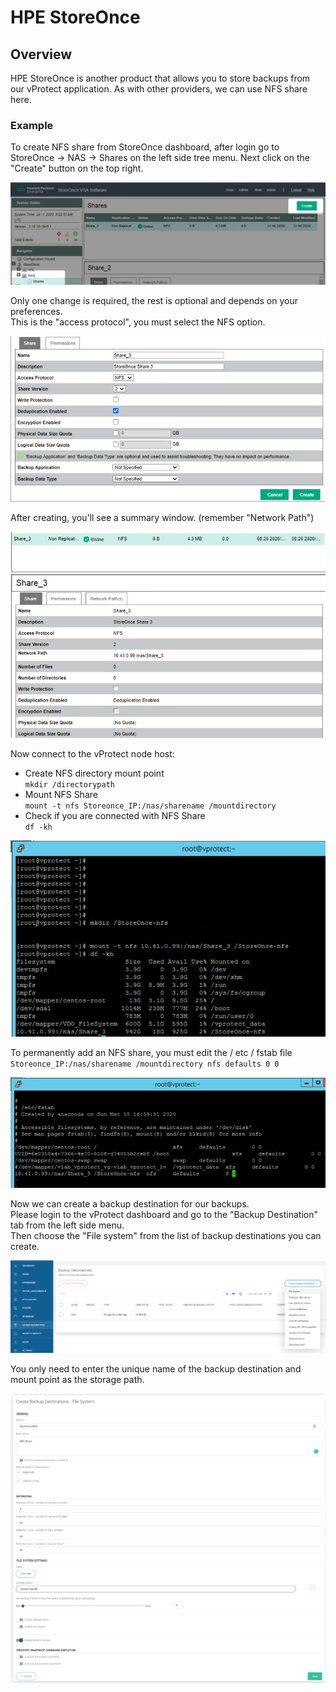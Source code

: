 # HPE StoreOnce

## Overview

HPE StoreOnce is another product that allows you to store backups from our vProtect application. As with other providers, we can use NFS share here.

### Example

To create NFS share from StoreOnce dashboard, after login go to StoreOnce -&gt; NAS -&gt; Shares on the left side tree menu. Next click on the "Create" button on the top right.

![](../../../.gitbook/assets/deduplication-appliances-storeonce-nfs-share.jpg)

Only one change is required, the rest is optional and depends on your preferences.  
This is the "access protocol", you must select the NFS option.

![](../../../.gitbook/assets/deduplication-appliances-storeonce-nfs-share-2.jpg)

After creating, you'll see a summary window. \(remember "Network Path"\)

![](../../../.gitbook/assets/deduplication-appliances-storeonce-nfs-share-3.jpg)

Now connect to the vProtect node host:  
- Create NFS directory mount point  
`mkdir /directorypath`  
- Mount NFS Share  
`mount -t nfs Storeonce_IP:/nas/sharename /mountdirectory`  
- Check if you are connected with NFS Share  
`df -kh`

![](../../../.gitbook/assets/deduplication-appliances-storeonce-vprotect-nfs.jpg)

To permanently add an NFS share, you must edit the / etc / fstab file  
`Storeonce_IP:/nas/sharename /mountdirectory nfs defaults 0 0`

![](../../../.gitbook/assets/deduplication-appliances-storeonce-vprotect-nfs-2.jpg)

Now we can create a backup destination for our backups.  
Please login to the vProtect dashboard and go to the "Backup Destination" tab from the left side menu.  
Then choose the "File system" from the list of backup destinations you can create.

![](../../../.gitbook/assets/deduplication-appliances-storeonce-vprotect-backup-destination.jpg)

You only need to enter the unique name of the backup destination and mount point as the storage path.

![](../../../.gitbook/assets/deduplication-appliances-storeonce-vprotect-backup-destination2.jpg)

